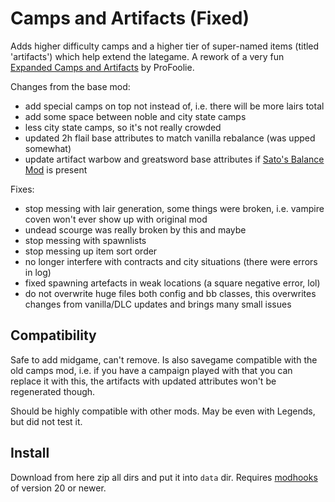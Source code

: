 # Camps and Artifacts (Fixed)

Adds higher difficulty camps and a higher tier of super-named items (titled 'artifacts') which help extend the lategame. A rework of a very fun [Expanded Camps and Artifacts][camps-old] by ProFoolie.

Changes from the base mod:

- add special camps on top not instead of, i.e. there will be more lairs total
- add some space between noble and city state camps
- less city state camps, so it's not really crowded
- updated 2h flail base attributes to match vanilla rebalance (was upped somewhat)
- update artifact warbow and greatsword base attributes if [Sato's Balance Mod][sato_balance_mod] is present

Fixes:

- stop messing with lair generation, some things were broken, i.e. vampire coven won't ever show up with original mod
- undead scourge was really broken by this and maybe
- stop messing with spawnlists
- stop messing up item sort order
- no longer interfere with contracts and city situations (there were errors in log)
- fixed spawning artefacts in weak locations (a square negative error, lol)
- do not overwrite huge files both config and bb classes, this overwrites changes from vanilla/DLC updates and brings many small issues


## Compatibility

Safe to add midgame, can't remove. Is also savegame compatible with the old camps mod, i.e. if you have a campaign played with that you can replace it with this, the artifacts with updated attributes won't be regenerated though.

Should be highly compatible with other mods. May be even with Legends, but did not test it.


## Install

Download from here zip all dirs and put it into `data` dir. Requires [modhooks][] of version 20 or newer.
<!-- Download a zip from [NexusMods][] and put it into `data` dir. Requires [modhooks][] of version 20 or newer. -->


[NexusMods]: https://www.nexusmods.com/battlebrothers/mods/...
[modhooks]: https://www.nexusmods.com/battlebrothers/mods/42

[camps-old]: https://www.nexusmods.com/battlebrothers/mods/195
[sato_balance_mod]: https://github.com/jcsato/sato_balance_mod
